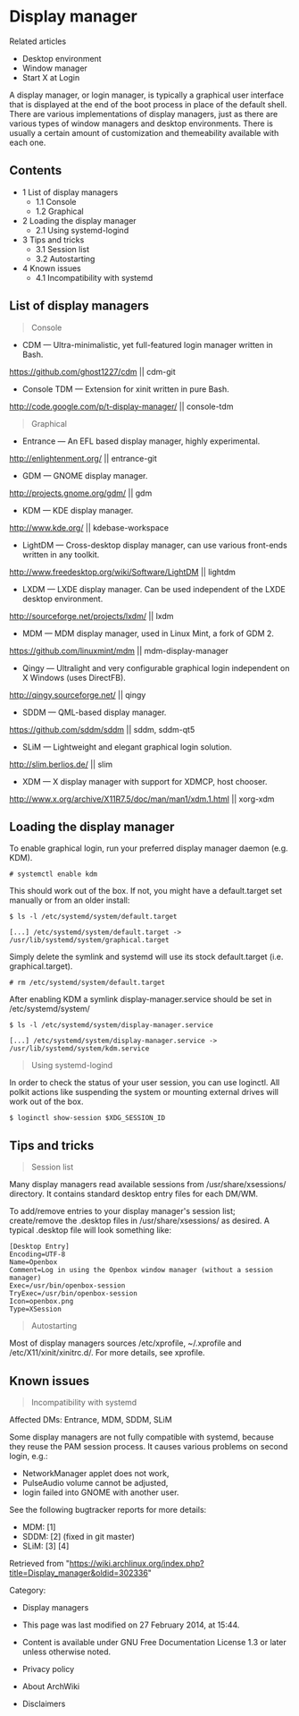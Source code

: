 Display manager
===============

Related articles

-   Desktop environment
-   Window manager
-   Start X at Login

A display manager, or login manager, is typically a graphical user
interface that is displayed at the end of the boot process in place of
the default shell. There are various implementations of display
managers, just as there are various types of window managers and desktop
environments. There is usually a certain amount of customization and
themeability available with each one.

Contents
--------

-   1 List of display managers
    -   1.1 Console
    -   1.2 Graphical
-   2 Loading the display manager
    -   2.1 Using systemd-logind
-   3 Tips and tricks
    -   3.1 Session list
    -   3.2 Autostarting
-   4 Known issues
    -   4.1 Incompatibility with systemd

List of display managers
------------------------

> Console

-   CDM — Ultra-minimalistic, yet full-featured login manager written in
    Bash.

https://github.com/ghost1227/cdm || cdm-git

-   Console TDM — Extension for xinit written in pure Bash.

http://code.google.com/p/t-display-manager/ || console-tdm

> Graphical

-   Entrance — An EFL based display manager, highly experimental.

http://enlightenment.org/ || entrance-git

-   GDM — GNOME display manager.

http://projects.gnome.org/gdm/ || gdm

-   KDM — KDE display manager.

http://www.kde.org/ || kdebase-workspace

-   LightDM — Cross-desktop display manager, can use various front-ends
    written in any toolkit.

http://www.freedesktop.org/wiki/Software/LightDM || lightdm

-   LXDM — LXDE display manager. Can be used independent of the LXDE
    desktop environment.

http://sourceforge.net/projects/lxdm/ || lxdm

-   MDM — MDM display manager, used in Linux Mint, a fork of GDM 2.

https://github.com/linuxmint/mdm || mdm-display-manager

-   Qingy — Ultralight and very configurable graphical login independent
    on X Windows (uses DirectFB).

http://qingy.sourceforge.net/ || qingy

-   SDDM — QML-based display manager.

https://github.com/sddm/sddm || sddm, sddm-qt5

-   SLiM — Lightweight and elegant graphical login solution.

http://slim.berlios.de/ || slim

-   XDM — X display manager with support for XDMCP, host chooser.

http://www.x.org/archive/X11R7.5/doc/man/man1/xdm.1.html || xorg-xdm

Loading the display manager
---------------------------

To enable graphical login, run your preferred display manager daemon
(e.g. KDM).

    # systemctl enable kdm

This should work out of the box. If not, you might have a default.target
set manually or from an older install:

    $ ls -l /etc/systemd/system/default.target

    [...] /etc/systemd/system/default.target -> /usr/lib/systemd/system/graphical.target

Simply delete the symlink and systemd will use its stock default.target
(i.e. graphical.target).

    # rm /etc/systemd/system/default.target

After enabling KDM a symlink display-manager.service should be set in
/etc/systemd/system/

    $ ls -l /etc/systemd/system/display-manager.service

    [...] /etc/systemd/system/display-manager.service -> /usr/lib/systemd/system/kdm.service

> Using systemd-logind

In order to check the status of your user session, you can use loginctl.
All polkit actions like suspending the system or mounting external
drives will work out of the box.

    $ loginctl show-session $XDG_SESSION_ID

Tips and tricks
---------------

> Session list

Many display managers read available sessions from /usr/share/xsessions/
directory. It contains standard desktop entry files for each DM/WM.

To add/remove entries to your display manager's session list;
create/remove the .desktop files in /usr/share/xsessions/ as desired. A
typical .desktop file will look something like:

    [Desktop Entry]
    Encoding=UTF-8
    Name=Openbox
    Comment=Log in using the Openbox window manager (without a session manager)
    Exec=/usr/bin/openbox-session
    TryExec=/usr/bin/openbox-session
    Icon=openbox.png
    Type=XSession

> Autostarting

Most of display managers sources /etc/xprofile, ~/.xprofile and
/etc/X11/xinit/xinitrc.d/. For more details, see xprofile.

Known issues
------------

> Incompatibility with systemd

Affected DMs: Entrance, MDM, SDDM, SLiM

Some display managers are not fully compatible with systemd, because
they reuse the PAM session process. It causes various problems on second
login, e.g.:

-   NetworkManager applet does not work,
-   PulseAudio volume cannot be adjusted,
-   login failed into GNOME with another user.

See the following bugtracker reports for more details:

-   MDM: [1]
-   SDDM: [2] (fixed in git master)
-   SLiM: [3] [4]

Retrieved from
"https://wiki.archlinux.org/index.php?title=Display_manager&oldid=302336"

Category:

-   Display managers

-   This page was last modified on 27 February 2014, at 15:44.
-   Content is available under GNU Free Documentation License 1.3 or
    later unless otherwise noted.
-   Privacy policy
-   About ArchWiki
-   Disclaimers
